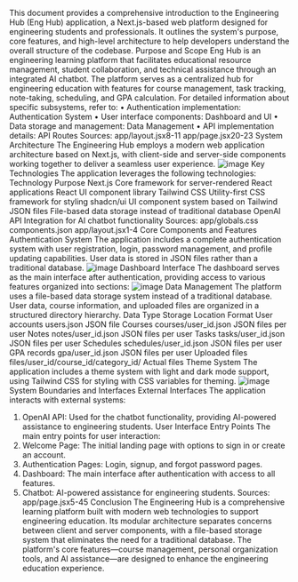 This document provides a comprehensive introduction to the Engineering Hub (Eng Hub) application, a Next.js-based web platform designed for engineering students and professionals. It outlines the system's purpose, core features, and high-level architecture to help developers understand the overall structure of the codebase.
Purpose and Scope
Eng Hub is an engineering learning platform that facilitates educational resource management, student collaboration, and technical assistance through an integrated AI chatbot. The platform serves as a centralized hub for engineering education with features for course management, task tracking, note-taking, scheduling, and GPA calculation.
For detailed information about specific subsystems, refer to:
•	Authentication implementation: Authentication System
•	User interface components: Dashboard and UI
•	Data storage and management: Data Management
•	API implementation details: API Routes
Sources: app/layout.jsx8-11 app/page.jsx20-23
System Architecture
The Engineering Hub employs a modern web application architecture based on Next.js, with client-side and server-side components working together to deliver a seamless user experience.
![image](https://github.com/user-attachments/assets/ae536f58-7323-4c13-a515-4cc1d6aeef5a)
Key Technologies
The application leverages the following technologies:
Technology	Purpose
Next.js	Core framework for server-rendered React applications
React	UI component library
Tailwind CSS	Utility-first CSS framework for styling
shadcn/ui	UI component system based on Tailwind
JSON files	File-based data storage instead of traditional database
OpenAI API	Integration for AI chatbot functionality
Sources: app/globals.css components.json app/layout.jsx1-4
Core Components and Features
Authentication System
The application includes a complete authentication system with user registration, login, password management, and profile updating capabilities. User data is stored in JSON files rather than a traditional database.
![image](https://github.com/user-attachments/assets/c9c1dc9f-a2ef-40c7-9df7-48785b2184ac)
Dashboard Interface
The dashboard serves as the main interface after authentication, providing access to various features organized into sections:
![image](https://github.com/user-attachments/assets/e3c3a029-2956-4bc1-850d-15009f2d4c27)
Data Management
The platform uses a file-based data storage system instead of a traditional database. User data, course information, and uploaded files are organized in a structured directory hierarchy.
Data Type	Storage Location	Format
User accounts	users.json	JSON file
Courses	courses/user_id.json	JSON files per user
Notes	notes/user_id.json	JSON files per user
Tasks	tasks/user_id.json	JSON files per user
Schedules	schedules/user_id.json	JSON files per user
GPA records	gpa/user_id.json	JSON files per user
Uploaded files	files/user_id/course_id/category_id/	Actual files
Theme System
The application includes a theme system with light and dark mode support, using Tailwind CSS for styling with CSS variables for theming.
![image](https://github.com/user-attachments/assets/15942840-8cd4-46b9-be27-e305b325e9c0)
System Boundaries and Interfaces
External Interfaces
The application interacts with external systems:
1.	OpenAI API: Used for the chatbot functionality, providing AI-powered assistance to engineering students.
User Interface Entry Points
The main entry points for user interaction:
1.	Welcome Page: The initial landing page with options to sign in or create an account.
2.	Authentication Pages: Login, signup, and forgot password pages.
3.	Dashboard: The main interface after authentication with access to all features.
4.	Chatbot: AI-powered assistance for engineering students.
Sources: app/page.jsx5-45
Conclusion
The Engineering Hub is a comprehensive learning platform built with modern web technologies to support engineering education. Its modular architecture separates concerns between client and server components, with a file-based storage system that eliminates the need for a traditional database. The platform's core features—course management, personal organization tools, and AI assistance—are designed to enhance the engineering education experience.

